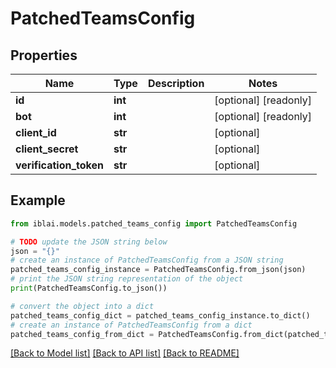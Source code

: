# PatchedTeamsConfig


## Properties

Name | Type | Description | Notes
------------ | ------------- | ------------- | -------------
**id** | **int** |  | [optional] [readonly] 
**bot** | **int** |  | [optional] [readonly] 
**client_id** | **str** |  | [optional] 
**client_secret** | **str** |  | [optional] 
**verification_token** | **str** |  | [optional] 

## Example

```python
from iblai.models.patched_teams_config import PatchedTeamsConfig

# TODO update the JSON string below
json = "{}"
# create an instance of PatchedTeamsConfig from a JSON string
patched_teams_config_instance = PatchedTeamsConfig.from_json(json)
# print the JSON string representation of the object
print(PatchedTeamsConfig.to_json())

# convert the object into a dict
patched_teams_config_dict = patched_teams_config_instance.to_dict()
# create an instance of PatchedTeamsConfig from a dict
patched_teams_config_from_dict = PatchedTeamsConfig.from_dict(patched_teams_config_dict)
```
[[Back to Model list]](../README.md#documentation-for-models) [[Back to API list]](../README.md#documentation-for-api-endpoints) [[Back to README]](../README.md)


